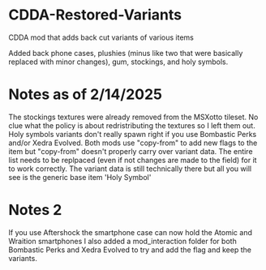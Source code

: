 # CDDA-Restored-Variants
CDDA mod that adds back cut variants of various items

Added back phone cases, plushies (minus like two that were basically replaced with minor changes), gum, stockings, and holy symbols.


# Notes as of 2/14/2025
The stockings textures were already removed from the MSXotto tileset.
  No clue what the policy is about redristributing the textures so I left them out.
Holy symbols variants don't really spawn right if you use Bombastic Perks and/or Xedra Evolved. Both mods use "copy-from" to add new flags to the item but "copy-from" doesn't properly carry over variant data. The entire list needs to be replpaced (even if not changes are made to the field) for it to work correctly.
The variant data is still technically there but all you will see is the generic base item 'Holy Symbol'

# Notes 2
If you use Aftershock the smartphone case can now hold the Atomic and Wraition smartphones
I also added a mod_interaction folder for both Bombastic Perks and Xedra Evolved to try and add the flag and keep the variants. 
